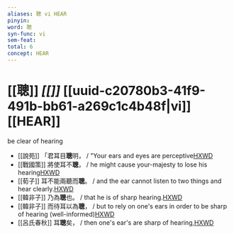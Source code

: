 ```yaml
---
aliases: 聰 vi HEAR
pinyin: 
word: 聰
syn-func: vi
sem-feat: 
total: 6
concept: HEAR 
---
```

# [[聰]] *[[]]*  [[uuid-c20780b3-41f9-491b-bb61-a269c1c4b48f|vi]] [[HEAR]]
be clear of hearing
 - [[說苑]] 「君耳目**聰**明，
                     / "Your ears and eyes are perceptive[HXWD](https://hxwd.org/textview.html?location=CH1a0907_CHANT_002-9a.23)
 - [[戰國策]] 將使耳不**聰**， / he might cause your-majesty to lose his hearing[HXWD](https://hxwd.org/textview.html?location=KR2e0003_tls_063-1a.11)
 - [[荀子]] 耳不能兩聽而**聰**。 / and the ear cannot listen to two things and hear clearly.[HXWD](https://hxwd.org/textview.html?location=KR3a0002_tls_001-6a.37)
 - [[韓非子]] 乃為**聰**也。 / that he is of sharp hearing.[HXWD](https://hxwd.org/textview.html?location=KR3c0005_tls_014-24a.6)
 - [[韓非子]] 而待耳以為**聰**， / but to rely on one's ears in order to be sharp of hearing (well-informed)[HXWD](https://hxwd.org/textview.html?location=KR3c0005_tls_014-25a.3)
 - [[呂氏春秋]] 耳**聰**矣， / then one's ear's are sharp of hearing,[HXWD](https://hxwd.org/textview.html?location=KR3j0009_tls_001-13a.14)